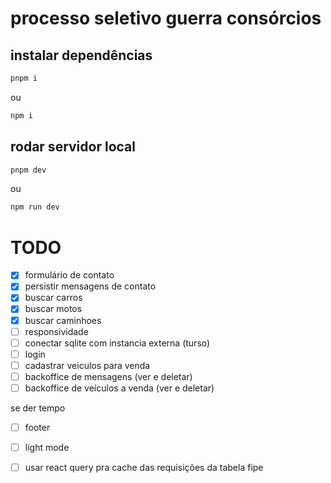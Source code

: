 # processo seletivo guerra consórcios

## instalar dependências

```bash
pnpm i
```
ou
```bash
npm i
```

## rodar servidor local

```bash
pnpm dev
```
ou
```bash
npm run dev
```


# TODO

- [x] formulário de contato
- [x] persistir mensagens de contato
- [x] buscar carros
- [x] buscar motos
- [x] buscar caminhoes
- [ ] responsividade
- [ ] conectar sqlite com instancia externa (turso)
- [ ] login
- [ ] cadastrar veiculos para venda
- [ ] backoffice de mensagens (ver e deletar)
- [ ] backoffice de veículos a venda (ver e deletar)

se der tempo
- [ ] footer
- [ ] light mode
- [ ] usar react query pra cache das requisições da tabela fipe

